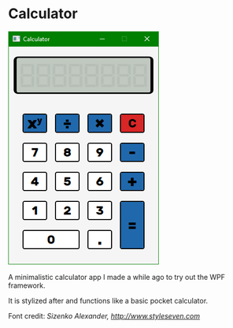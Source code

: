 # Calculator

![app screenshot](https://github.com/JennissenEvan/Calculator/blob/a3c4101e7be93c611823c6e579eb53be05e11135/app_screenshot.png)

A minimalistic calculator app I made a while ago to try out the WPF framework.

It is stylized after and functions like a basic pocket calculator.

Font credit: _Sizenko Alexander, http://www.styleseven.com_
